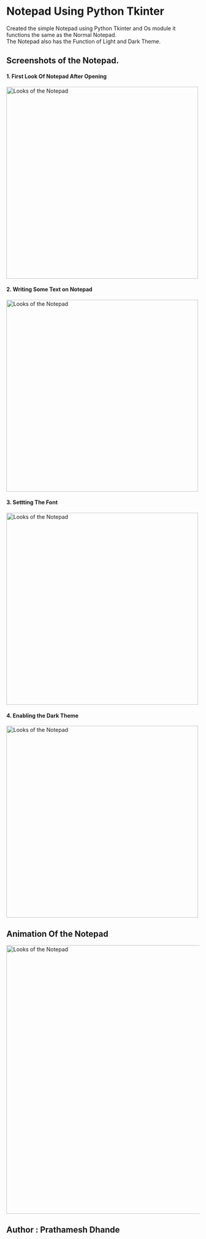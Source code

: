 # Notepad Using Python Tkinter <br />

Created the simple Notepad using Python Tkinter and Os module it functions the same as the Normal Notepad.<br />
The Notepad also has the Function of Light and Dark Theme. <br />

## Screenshots of the Notepad. <br />

<p align="center">
<h4>1. First Look Of Notepad After Opening</h4> 
<img src="https://user-images.githubusercontent.com/87264935/173215078-86daddbc-a312-41ac-82cd-414316227c42.png" height="500" Title="Opening" alt="Looks of the Notepad">

<h4>2. Writing Some Text on Notepad</h4>
<img src="https://user-images.githubusercontent.com/87264935/173215076-f32f38a3-9915-4cea-a7da-e513935f6c5f.png" height="500" Title="Writing" alt="Looks of the Notepad">

<h4>3. Settting The Font</h4>
<img src="https://user-images.githubusercontent.com/87264935/173215081-ec9c63a8-515e-4ff8-9053-f39eb103ca0b.png" height="500" Title="Setting The font" alt="Looks of the Notepad">

<h4>4. Enabling the Dark Theme</h4>
<img src="https://user-images.githubusercontent.com/87264935/173215080-6566ed80-fcf2-4a87-a70d-26c83a96335e.png" height="500" Title="Changing The Dark Theme" alt="Looks of the Notepad">
</p>

## Animation Of the Notepad <br />
<img src="https://user-images.githubusercontent.com/87264935/173510155-68c0d9cd-4f4e-4ae2-ae9c-6dc1ff44d446.gif" height="700" width="800" Title="Opening" alt="Looks of the Notepad">

## Author : Prathamesh Dhande
                                                                                                                                                                                                                                                                                                

